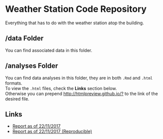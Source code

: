 # Weather Station Code Repository
Everything that has to do with the weather station atop the building.

## /data Folder
You can find associated data in this folder.

## /analyses Folder
You can find data analyses in this folder, they are in both `.Rmd` and `.html` formats.  
To view the `.html` files, check the __Links__ section below.  
Otherwise you can prepend <http://htmlpreview.github.io/?> to the link of the desired file.

## Links
-  [Report as of 22/11/2017](http://htmlpreview.github.io/?https://github.com/HTU-jordan/weather-station-reports/blob/master/analyses/report_22-11-2017.html)
- [Report as of 22/11/2017 (Reproducible)](http://htmlpreview.github.io/?https://github.com/HTU-Jordan/weather-station-reports/blob/master/analyses/report_22-11-2017_rep.html)

